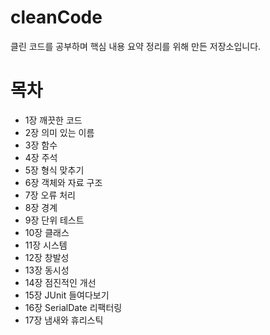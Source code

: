# cleanCode
클린 코드를 공부하며 핵심 내용 요약 정리를 위해 만든 저장소입니다.

# 목차
- 1장 깨끗한 코드
- 2장 의미 있는 이름
- 3장 함수
- 4장 주석
- 5장 형식 맞추기
- 6장 객체와 자료 구조
- 7장 오류 처리
- 8장 경계
- 9장 단위 테스트
- 10장 클래스
- 11장 시스템
- 12장 창발성
- 13장 동시성
- 14장 점진적인 개선
- 15장 JUnit 들여다보기
- 16장 SerialDate 리팩터링
- 17장 냄새와 휴리스틱
